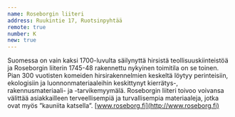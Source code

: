 ```yaml
---
name: Roseborgin liiteri
address: Ruukintie 17, Ruotsinpyhtää
remote: true
number: K
new: true
---
```

Suomessa on vain kaksi 1700-luvulta säilynyttä hirsistä teollisuuskiinteistöä ja Roseborgin liiterin 1745-48 rakennettu 
nykyinen toimitila on se toinen. Pian 300 vuotisten komeiden hirsirakennelmien keskeltä löytyy perinteisiin, ekologisiin 
ja luonnonmateriaaleihin keskittynyt kierrätys-, rakennusmateriaali- ja -tarvikemyymälä. Roseborgin liiteri toivoo 
voivansa välittää asiakkailleen terveellisempiä ja turvallisempia materiaaleja, jotka ovat myös ”kauniita katsella”.
[www.roseborg.fi](http://www.roseborg.fi)
